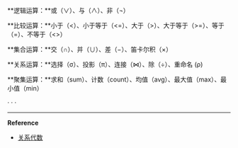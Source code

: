 **逻辑运算：**或（∨）、与（∧）、非（¬）

**比较运算：**小于（&lt;）、小于等于（&lt;=）、大于（&gt;）、大于等于（&gt;=）、等于（=）、不等于（&lt;&gt;）

**集合运算：**交（∩）、并（∪）、差（−）、笛卡尔积（×）

**关系运算：**选择（σ）、投影（π）、连接（⋈）、除（÷）、重命名 \(ρ\)

**聚集运算：**求和（sum）、计数（count）、均值（avg）、最大值（max）、最小值（min）

· · ·

---

**Reference**

* [关系代数](https://zh.wikipedia.org/wiki/%E5%85%B3%E7%B3%BB%E4%BB%A3%E6%95%B0_%28%E6%95%B0%E6%8D%AE%E5%BA%93%29 "关系代数")



